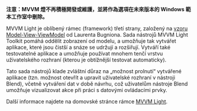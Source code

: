 ﻿**注意：MVVM 燈不再積極開發或維護，並將作為選項在未來版本的 Windows 範本工作室中刪除。**

MVVM Light je oblíbený rámec (framework) třetí strany, založený na [vzoru Model-View-ViewModel](https://en.wikipedia.org/wiki/Model%E2%80%93view%E2%80%93viewmodel) od Laurenta Bugniona. Sada nástrojů MVVM Light Toolkit pomáhá oddělit zobrazení od modelu, a umožňuje tak vytvářet aplikace, které jsou čistší a snáze se udržují a rozšiřují. Vytváří také testovatelné aplikace a umožňuje používat mnohem tenčí vrstvu uživatelského rozhraní (kterou je obtížnější testovat automaticky).

Tato sada nástrojů klade zvláštní důraz na „možnost prolnutí“ vytvářené aplikace (tzn. možnost otevřít a upravit uživatelské rozhraní v nástroji Blend), včetně vytváření dat v době návrhu, což uživatelům nástroje Blend umožňuje vizualizovat akce při práci s datovými ovládacími prvky.

Další informace najdete na domovské stránce rámce [MVVM Light](http://www.mvvmlight.net/).
